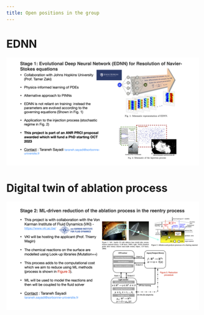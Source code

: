 ```yaml
---
title: Open positions in the group
---
```


# EDNN
![First topic](Stage1.png "First Internship")

# Digital twin of ablation process
![Second topic](Stage2.png "Ablation")

